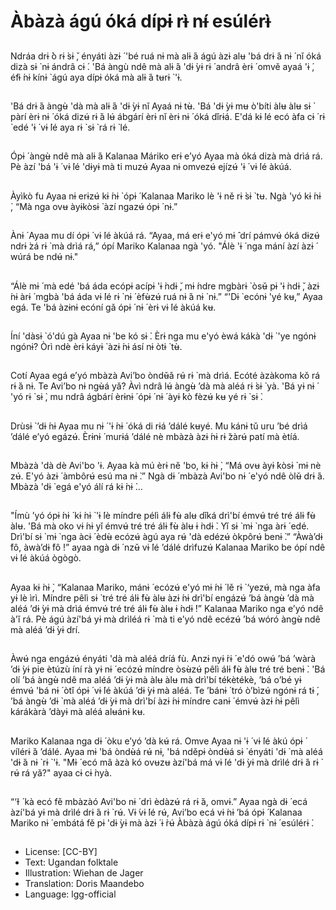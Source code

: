 # Àbàzà ágú óká dípɨ rɨ̀ nɨ́ esúlérɨ̀

##
Ndráa drɨ ̀ò rɨ ̀sɨ ̌, ényáti àzɨ ́ 'bé ruá nɨ
mà alɨ ́á ágú àzɨ alʉ 'bá drɨ ́á nɨ ́ nǐ óká
dizà sɨ ̀ nɨ ándrâ cɨ ́.
'Bá àngù ndê mà alɨ ́á 'dɨ ̀yɨ rɨ ́ andrâ
èrɨ ́ omvě ayaá 'ɨ ́, éfɨ ́nɨ kínɨ ̀ ágú aya
dípɨ óká mà alɨ ́á tʉrɨ ̀ 'ɨ.

##
'Bá drɨ ́á àngʉ̀ 'dà mà alɨ ́á 'dɨ ̀yɨ nǐ
Ayaá nɨ tʉ̀. 'Bá 'dɨ ̀yɨ mʉ ò'bíti àlʉ àlʉ
sɨ ̀ pàrí èrɨ nɨ ́ óká dizʉ́ rɨ ̀á lʉ́ ábgárí
èrɨ nǐ èrɨ nɨ ́ óká dǐrɨá. E'dá kɨ ̀lé ecó
àfa cɨ ́ rɨ ̀ edé 'ɨ ́ vɨ ́lé aya rɨ ̀ sɨ ̀ rá rɨ ̀ lé.

##
Ópɨ ́ àngʉ̀ ndê mà alɨ ́á Kalanaa
Máriko erɨ e’yó Ayaa mà óká dizà
mà drìá rá. Pè àzí 'bá 'ɨ ́ vɨ ́lé 'dɨyɨ mà
ti muzʉ́ Ayaa nɨ omvezʉ́ ejízʉ́ 'ɨ ́ vɨ ́lé
àkúá.

##
Àyìkò fu Ayaa nɨ erɨzʉ́ kɨ ́nɨ ̀ ópɨ ́
Kalanaa Mariko lè 'ɨ ně rɨ ̀sɨ ̀ tʉ. Ngà
'yó kɨ ́nɨ ̀, “Mà nga ovʉ àyɨkòsɨ ̀ àzí
ngazʉ́ ópɨ ́ nɨ.”

##
Ànɨ ́ Ayaa mu dí ópɨ ́ vɨ ́lé àkúá rá.
“Ayaa, má erɨ e'yó mɨ ̂ drí pámvʉ́ óká
dɨzʉ́ ndrɨ ̀zá rɨ ̀ mà drìá rá,” ópí
Mariko Kalanaa ngà 'yó. "Álè 'ɨ ́ nga
mání àzí àzɨ ́ wúrá be ndʉ́ nɨ."

##
“Álè mɨ ́ mà edé 'bá áda ecópɨ acípɨ
'ɨ ̀ndɨ ̌, mɨ ́ndre mgbàrɨ ̀ òsʉ̌ pɨ 'ɨ ̀ndɨ ̌,
àzɨ ́nɨ àrɨ ́ mgbà 'bá áda vɨ ́lé rɨ ̀ nɨ ́
èfʉ̀zʉ́ ruá nɨ ́á nɨ ̀ nɨ.” “'Dɨ ̀ ecónɨ 'yé
kʉ,” Ayaa egá. Te 'bá àzɨnɨ ecóní gǎ
ópɨ ́ nɨ ́ èrɨ vɨ ́lé àkúá kʉ.

##
Íní 'dàsɨ ̀ ó'dú gà Ayaa nɨ 'be kó sɨ ̀. Èrɨ
nga mu e'yó èwá kákà 'dɨ ̀ 'ye ngónɨ
ngónɨ? Òrì ndè èrɨ káyɨ ̀ àzɨ ́nɨ ásí nɨ
òtɨ ̀ tʉ̀.

##
Cotí Ayaa egá e’yó mbàzà Avi’bo
òndʉ̌ǎ rʉ́ rɨ ̀ mà drìá. Ecóté àzàkoma
kǒ rá rɨ ̀á nɨ. Te Avi’bo nɨ ngʉ̀á yǎ?
Àvì ndrâ lʉ́ àngʉ̀ ’dà mà aléá rɨ ̀sɨ ̀ yà.
'Bá yɨ nɨ ́ 'yó rɨ ̀ sɨ ̀, mu ndrâ ágbárí
èrɨnɨ ́ ópɨ ́ nɨ ́ àyɨ ̀kò fèzʉ́ kʉ yé rɨ ̀ sɨ ̀.

##
Drùsɨ ̀ ’dɨ ́nɨ Ayaa mu nɨ ́ 'ɨ ́nɨ ́ óká di rɨá
’dálé kʉyé. Mu kánɨ tǔ uru ’bé drìá
’dálé e’yó egázʉ́.
Èrɨnɨ ́ murɨá ’dálé nè mbàzà àzɨ ́nɨ
rɨ ̌zàrʉ́ patí mà ètíá.

##
Mbàzà 'dà dè Avi'bo 'ɨ. Ayaa kà mú
èrɨ ně 'bo, kɨ ̀nɨ ̀, “Má ovʉ àyɨ ̀kòsɨ ̀ mɨ
nè zʉ́. E'yó àzɨ ́ àmbôrʉ́ esú ma nɨ ̀.”
Ngà dɨ ́ mbàzà Avi'bo nɨ ́ e'yó ndê òlʉ̌
drɨ ́á. Mbàzà 'dɨ ̀ egá e'yó álí rá kɨ ̀nɨ ̀…

##
"Ímù ’yó ópɨ ́nɨ ́ kɨ ́nɨ ̀ 'ɨ ́lè míndre pélì
álɨ ̀fʉ̀ alʉ dǐká drì'bí émvʉ́ tré tré álɨ ̀fʉ̀
àlʉ. 'Bá mà oko vɨ ́nɨ yǐ émvʉ́ tré tré
álɨ ̀fʉ̀ àlʉ ɨ ̀ndɨ ̀. Yǐ sɨ ̀ mɨ ̀ nga àrɨ ́ edé.
Drì'bí sɨ ̀ mɨ ̀ nga àcɨ ́ èdʉ̀ ecózʉ́ àgú
aya rʉ́ 'dà edézʉ́ òkpôrʉ́ benɨ ̀.”
“Àwà’dɨ ̀fô, àwà’dɨ ̀fô !” ayaa ngà dɨ ́
nzʉ̌ vɨ ́lé ’dálé drìfuzʉ́ Kalanaa
Mariko be ópí ndê vɨ ́lé àkúá ògògò.

##
Ayaa kɨ ̀nɨ ̀, “Kalanaa Mariko, mánɨ ́
ecózʉ́ e'yó mɨ ́nɨ ́ lě rɨ ̀ ‘yezʉ́, mà nga
àfa yɨ lè ìrì. Míndre pêlì sɨ ̀ tré tré
álɨ ̀fʉ̀ àlʉ àzɨ ́nɨ drì'bí engázʉ́ ’bá àngʉ̀
’dà mà aléá ’dɨ ̀yɨ mà drìá émvʉ́ tré
tré álɨ ̀fʉ̀ àlʉ ɨ ̀ndɨ ̀!” Kalanaa Mariko
nga e’yó ndê à'ǐ rá. Pè ágú àzí'bá yɨ
mà drìléá rɨ ̀ mà ti e’yó ndê ecézʉ́
’bá wóró àngʉ̀ ndê mà aléá ’dɨ ̀yɨ drí.

##
Àwʉ́ nga engázʉ́ ényáti 'dà mà aléá
dríá fù. Anzɨ nyɨ ́rɨ ́ e'dó owʉ́ ’bá
’wàrà ’dɨ ̀yɨ pie ètúzù íní rà yɨ nɨ ́
ecózʉ́ míndre òsʉ̀zʉ́ pêlì álɨ ̀fʉ̀ àlʉ tré
tré benɨ ̀. 'Bá olí ’bá àngʉ̀ ndê ma
aléá
’dɨ ̀yɨ mà àlʉ àlʉ mà drì'bí tékètékè,
’bá o’bé yɨ émvʉ́ 'bá nɨ ́ òtǐ ópɨ ́ vɨ ́lé
àkúá ’dɨ ̀yɨ mà aléá. Te ’bánɨ ́ tró
ò’bìzʉ́ ngónɨ rá tɨ ́, ’bá àngʉ̀ ’dɨ ̀ mà
aléá ’dɨ ̀yɨ mà drì'bí àzɨ ́nɨ míndre canɨ ́
émvʉ́ àzɨ ́nɨ pêlì kárákàrà ’dàyɨ mà
aléá alʉánɨ kʉ.

##
Mariko Kalanaa nga dɨ ́ òku e’yó ’dà
kʉ́ rá. Omve Ayaa nɨ 'ɨ ́ vɨ ́lé àkú ópɨ ́
vílérɨ ̀á ’dálé. Ayaa mɨ 'bá òndʉ̀á rʉ́
nɨ, 'bá nděpɨ òndʉ̀á sɨ ̀ ényáti 'dɨ ̀ mà
aléá 'dɨ ̀á nɨ ̀ rɨ ̀ 'ɨ. "Mɨ ́ ecó mâ àzà kó
ovʉzʉ àzí'bá má vɨ ́lé 'dɨ ̀yɨ mà drìlé
drɨ ́á rɨ ̀ rʉ́ rá yǎ?" ayaa cɨ cɨ ̀nyà.

##
“‘Ɨ ́ kà ecó fě mbàzàó Avi'bo nɨ ́ drì
èdàzʉ́ rá rɨ ̀á, omvɨ.” Ayaa ngà dɨ ́ ecá
àzí'bá yɨ mà drìlé drɨ ́á rɨ ̀ rʉ́. Vɨ ́vɨ ́lé rʉ́,
Avi’bo ecá vɨ ́nɨ ’bá ópɨ ́ Kalanaa
Mariko nɨ ́ embátá fě pɨ 'dɨ ̀yɨ mà àzɨ ́
ɨ ̀rʉ́ Àbàzà ágú óká dípɨ rɨ ̀ nɨ ́ esúlérɨ ̀.

##
* License: [CC-BY]
* Text: Ugandan folktale
* Illustration: Wiehan de Jager
* Translation: Doris Maandebo
* Language: lgg-official
